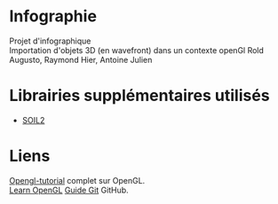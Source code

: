 # Infographie
Projet d'infographique   
Importation d'objets 3D (en wavefront) dans un contexte openGl
Rold Augusto, Raymond Hier, Antoine Julien

# Librairies supplémentaires utilisés

* [SOIL2](https://bitbucket.org/SpartanJ/soil2)

# Liens

[Opengl-tutorial](http://www.opengl-tutorial.org/fr/) complet sur OpenGL.  
[Learn OpenGL](https://learnopengl.com) 
[Guide Git](https://guides.github.com/activities/hello-world/) GitHub.  

